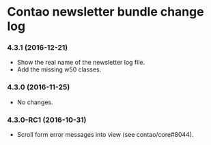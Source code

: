 # Contao newsletter bundle change log

### 4.3.1 (2016-12-21)

 * Show the real name of the newsletter log file.
 * Add the missing w50 classes.

### 4.3.0 (2016-11-25)

 * No changes.

### 4.3.0-RC1 (2016-10-31)

 * Scroll form error messages into view (see contao/core#8044).

